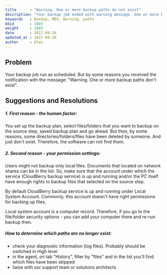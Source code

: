 ```yaml
---
title      : "Warning. One or more backup paths do not exist"
description: "Your backup job ended with warning message. One or more backup paths do not exist"
keywords   : Backup, MBS, Warning, paths
kbid       : 1083
weight     : 1083
date       : 2017-09-26
updated_at : 2017-09-26
author     : Alex
---
```


## Problem

Your backup job run as scheduled. But by some reasons you received the notification with the message: "Warning. One or more backup paths don't exist".

## Suggestions and Resolutions

##### 1. First reason - the human factor:

You set up the backup plan, select files/folders that you want to backup on the source step, saved backup plan and go ahead. But then, by some reasons, some directories/folders/files have been deleted by someone. And just don't exist. Therefore, the software can not find them.

##### 2. Second reason - your permission settings:

Users might not backup only local files. Documents that located on network shares can be in the list. So, make sure that the account under which the service (CloudBerry backup service) is up and running and/or the PC itself have enough rights to backup files that selected on the source step.

By default CloudBerry backup service is up and running under Local System Account. Commonly, this account doesn't have right permissions for backing up files.

Local system account is a computer record. Therefore, if you go to the file/folder security options - you can add your computer there and re-run backup then.

##### How to determine which paths are no longer exist:

- check your diagnostic information (log files). Probably should be switched in High level
- in the agent, on tab "History", filter by "files" and in the list you'll find which files have been skipped
- liaise with our support team or solutions architects
